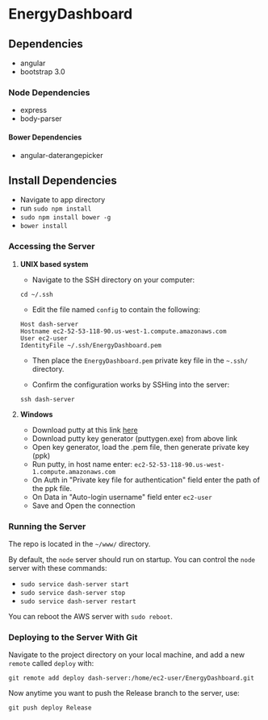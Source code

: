 # EnergyDashboard

## Dependencies

- angular
- bootstrap 3.0

### Node Dependencies

- express
- body-parser

#### Bower Dependencies
- angular-daterangepicker

## Install Dependencies
- Navigate to app directory
- run `sudo npm install`
- `sudo npm install bower -g`
- `bower install`


### Accessing the Server
1. **UNIX based system**

    * Navigate to the SSH directory on your computer:

    `cd ~/.ssh`

    * Edit the file named `config` to contain the following:
    ```
    Host dash-server
    Hostname ec2-52-53-118-90.us-west-1.compute.amazonaws.com
    User ec2-user
    IdentityFile ~/.ssh/EnergyDashboard.pem
    ```
    * Then place the `EnergyDashboard.pem` private key file in the `~.ssh/` directory.

    * Confirm the configuration works by SSHing into the server:

    `ssh dash-server`

2. **Windows**

    * Download putty at this link [here](http://www.chiark.greenend.org.uk/~sgtatham/putty/latest.html)
    * Download putty key generator (puttygen.exe) from above link
    * Open key generator, load the .pem file, then generate private key (ppk)
    * Run putty, in host name enter: `ec2-52-53-118-90.us-west-1.compute.amazonaws.com`
    * On Auth in "Private key file for authentication" field enter the path of the ppk file.
    * On Data in "Auto-login username" field enter `ec2-user`
    * Save and Open the connection

### Running the Server
The repo is located in the `~/www/` directory.

By default, the `node` server should run on startup. You can control the `node` server with these commands:

- `sudo service dash-server start`
- `sudo service dash-server stop`
- `sudo service dash-server restart`

You can reboot the AWS server with `sudo reboot`.

### Deploying to the Server With Git
Navigate to the project directory on your local machine, and add a new `remote` called `deploy` with:

`git remote add deploy dash-server:/home/ec2-user/EnergyDashboard.git`

Now anytime you want to push the Release branch to the server, use:

`git push deploy Release`

